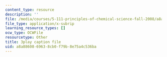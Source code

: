 ```yaml
---
content_type: resource
description: ''
file: /media/courses/5-111-principles-of-chemical-science-fall-2008/a8a8860869638cb0f79b8e75a4c536ba_SbabED1wRMo.srt
file_type: application/x-subrip
learning_resource_types: []
ocw_type: OCWFile
resourcetype: Other
title: 3play caption file
uid: a8a88608-6963-8cb0-f79b-8e75a4c536ba
---
```

